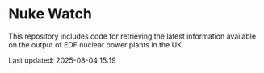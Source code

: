# Nuke Watch

This repository includes code for retrieving the latest information available on the output of EDF nuclear power plants in the UK.

Last updated: 2025-08-04 15:19